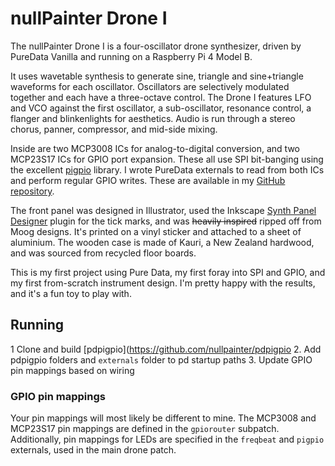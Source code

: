 # nullPainter Drone I

The nullPainter Drone I is a four-oscillator drone synthesizer, driven by PureData Vanilla and running on a Raspberry Pi 4 Model B.

It uses wavetable synthesis to generate sine, triangle and sine+triangle waveforms for each oscillator. Oscillators are selectively modulated together and each have a three-octave control. The Drone I features LFO and VCO against the first oscillator, a sub-oscillator, resonance control, a flanger and blinkenlights for aesthetics. Audio is run through a stereo chorus, panner, compressor, and mid-side mixing. 

Inside are two MCP3008 ICs for analog-to-digital conversion, and two MCP23S17 ICs for GPIO port expansion. These all use SPI bit-banging using the excellent [pigpio](https://abyz.me.uk/rpi/pigpio/) library. I wrote PureData externals to read from both ICs and perform regular GPIO writes. These are available in my [GitHub repository](https://github.com/nullpainter/pdpigpio).

The front panel was designed in Illustrator, used the Inkscape [Synth Panel Designer](https://synthpanels.design/) plugin for the tick marks, and was ~~heavily inspired~~ ripped off from Moog designs. It's printed on a vinyl sticker and attached to a sheet of aluminium. The wooden case is made of Kauri, a New Zealand hardwood, and was sourced from recycled floor boards.

This is my first project using Pure Data, my first foray into SPI and GPIO, and my first from-scratch instrument design. I'm pretty happy with the results, and it's a fun toy to play with. 

## Running

1 Clone and build [pdpigpio](https://github.com/nullpainter/pdpigpio
2. Add pdpigpio folders and `externals` folder to pd startup paths
3. Update GPIO pin mappings based on wiring

### GPIO pin mappings

Your pin mappings will most likely be different to mine. The MCP3008 and MCP23S17 pin mappings are defined in the `gpiorouter` subpatch. Additionally, pin mappings for LEDs are specified in the `freqbeat` and `pigpio` externals, used in the main drone patch.
